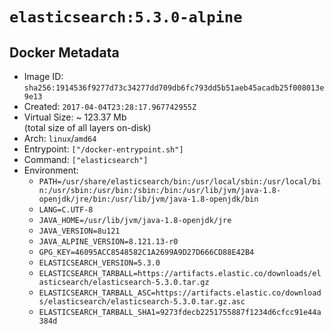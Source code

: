 # `elasticsearch:5.3.0-alpine`

## Docker Metadata

- Image ID: `sha256:1914536f9277d73c34277dd709db6fc793dd5b51aeb45acadb25f008013e9e13`
- Created: `2017-04-04T23:28:17.967742955Z`
- Virtual Size: ~ 123.37 Mb  
  (total size of all layers on-disk)
- Arch: `linux`/`amd64`
- Entrypoint: `["/docker-entrypoint.sh"]`
- Command: `["elasticsearch"]`
- Environment:
  - `PATH=/usr/share/elasticsearch/bin:/usr/local/sbin:/usr/local/bin:/usr/sbin:/usr/bin:/sbin:/bin:/usr/lib/jvm/java-1.8-openjdk/jre/bin:/usr/lib/jvm/java-1.8-openjdk/bin`
  - `LANG=C.UTF-8`
  - `JAVA_HOME=/usr/lib/jvm/java-1.8-openjdk/jre`
  - `JAVA_VERSION=8u121`
  - `JAVA_ALPINE_VERSION=8.121.13-r0`
  - `GPG_KEY=46095ACC8548582C1A2699A9D27D666CD88E42B4`
  - `ELASTICSEARCH_VERSION=5.3.0`
  - `ELASTICSEARCH_TARBALL=https://artifacts.elastic.co/downloads/elasticsearch/elasticsearch-5.3.0.tar.gz`
  - `ELASTICSEARCH_TARBALL_ASC=https://artifacts.elastic.co/downloads/elasticsearch/elasticsearch-5.3.0.tar.gz.asc`
  - `ELASTICSEARCH_TARBALL_SHA1=9273fdecb2251755887f1234d6cfcc91e44a384d`
